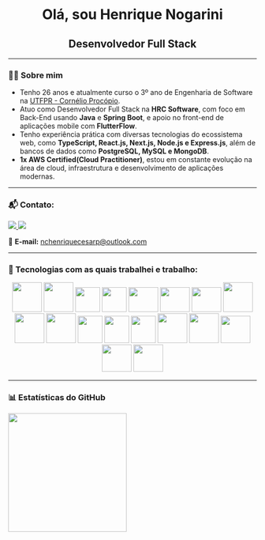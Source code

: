 <h1 align="center">Olá, sou Henrique Nogarini</h1>
<h2 align="center">Desenvolvedor Full Stack</h2>

---

### 👨‍🎓 Sobre mim

- Tenho 26 anos e atualmente curso o 3º ano de Engenharia de Software na <a href="http://www.utfpr.edu.br/campus/cornelioprocopio" target="_blank">UTFPR - Cornélio Procópio</a>.
- Atuo como Desenvolvedor Full Stack na <strong>HRC Software</strong>, com foco em Back-End usando <strong>Java</strong> e <strong>Spring Boot</strong>, e apoio no front-end de aplicações mobile com <strong>FlutterFlow</strong>.
- Tenho experiência prática com diversas tecnologias do ecossistema web, como <strong>TypeScript, React.js, Next.js, Node.js e Express.js</strong>, além de bancos de dados como <strong>PostgreSQL, MySQL e MongoDB</strong>.
- <strong>1x AWS Certified(Cloud Practitioner)</strong>, estou em constante evolução na área de cloud, infraestrutura e desenvolvimento de aplicações modernas.

---

### 📬 Contato:
<div>
  <a href="https://www.linkedin.com/in/henrique-nogarini-99943b216/" target="_blank">
    <img src="https://img.shields.io/badge/LinkedIn-0077B5?style=for-the-badge&logo=linkedin&logoColor=white"/>
  </a>
  <a href="https://www.instagram.com/shielderdev?igsh=OHZ5djBoeXNtdHJ4" target="_blank">
    <img src="https://img.shields.io/badge/Instagram-E4405F?style=for-the-badge&logo=instagram&logoColor=white"/>
  </a>
</div>

📧 **E-mail:** nchenriquecesarp@outlook.com

---

### 🚀 Tecnologias com as quais trabalhei e trabalho:
<div align="center">
  <img src="https://cdn.jsdelivr.net/gh/devicons/devicon@latest/icons/html5/html5-original-wordmark.svg" width="60" height="60"/>  
  <img src="https://cdn.jsdelivr.net/gh/devicons/devicon@latest/icons/css3/css3-original-wordmark.svg" width="60" height="60"/>  
  <img src="https://cdn.jsdelivr.net/gh/devicons/devicon@latest/icons/javascript/javascript-original.svg" width="50" height="50"/> 
  <img src="https://cdn.jsdelivr.net/gh/devicons/devicon@latest/icons/typescript/typescript-original.svg" width="50" height="50"/> 
  <img src="https://cdn.jsdelivr.net/gh/devicons/devicon@latest/icons/react/react-original-wordmark.svg" width="60" height="50"/>
  <img src="https://cdn.jsdelivr.net/gh/devicons/devicon@latest/icons/nextjs/nextjs-original.svg" width="60" height="50"/> 
  <img src="https://cdn.jsdelivr.net/gh/devicons/devicon@latest/icons/tailwindcss/tailwindcss-original.svg" width="60" height="50"/> 
  <img src="https://cdn.jsdelivr.net/gh/devicons/devicon@latest/icons/nodejs/nodejs-original-wordmark.svg" width="60" height="60"/>
  <img src="https://cdn.jsdelivr.net/gh/devicons/devicon@latest/icons/java/java-original-wordmark.svg" width="60" height="60"/>
  <img src="https://cdn.jsdelivr.net/gh/devicons/devicon@latest/icons/spring/spring-original-wordmark.svg" width="60" height="60"/>
  <img src="https://cdn.jsdelivr.net/gh/devicons/devicon@latest/icons/flutter/flutter-original.svg" width="50" height="55"/>
  <img src="https://cdn.jsdelivr.net/gh/devicons/devicon@latest/icons/c/c-original.svg" width="50" height="55"/>
  <img src="https://cdn.jsdelivr.net/gh/devicons/devicon@latest/icons/csharp/csharp-original.svg" width="50" height="55"/>
  <img src="https://cdn.jsdelivr.net/gh/devicons/devicon@latest/icons/azuresqldatabase/azuresqldatabase-original.svg" width="60" height="60"/> 
  <img src="https://cdn.jsdelivr.net/gh/devicons/devicon@latest/icons/mysql/mysql-original-wordmark.svg" width="60" height="60"/>  
  <img src="https://cdn.jsdelivr.net/gh/devicons/devicon@latest/icons/postgresql/postgresql-plain-wordmark.svg" width="60" height="55"/>
  <img src="https://cdn.jsdelivr.net/gh/devicons/devicon@latest/icons/docker/docker-original-wordmark.svg" width="60" height="55"/>
  <img src="https://cdn.jsdelivr.net/gh/devicons/devicon@latest/icons/amazonwebservices/amazonwebservices-plain-wordmark.svg" width="60" height="55"/>
</div>

---

### 📊 Estatísticas do GitHub
<a href="https://github.com/henriquenogarini">
    <img height="240em" src="https://github-readme-stats.vercel.app/api/top-langs/?username=henriquenogarini&langs_count=7&layout=compact&theme=dark&icon_color=ffffff&bg_color=0D1117"/>
</a>
